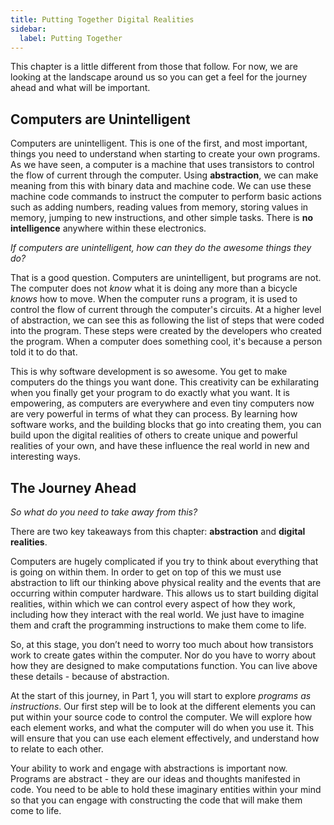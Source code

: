 ```yaml
---
title: Putting Together Digital Realities
sidebar:
  label: Putting Together
---
```


This chapter is a little different from those that follow. For now, we are looking at the landscape around us so you can get a feel for the journey ahead and what will be important.

## Computers are Unintelligent

Computers are unintelligent. This is one of the first, and most important, things you need to understand when starting to create your own programs. As we have seen, a computer is a machine that uses transistors to control the flow of current through the computer. Using **abstraction**, we can make meaning from this with binary data and machine code. We can use these machine code commands to instruct the computer to perform basic actions such as adding numbers, reading values from memory, storing values in
memory, jumping to new instructions, and other simple tasks. There is **no intelligence** anywhere within these electronics.

*If computers are unintelligent, how can they do the awesome things they do?*

That is a good question. Computers are unintelligent, but programs are not. The computer does not *know* what it is doing any more than a bicycle *knows* how to move. When the computer runs a program, it is used to control the flow of current through the computer's circuits. At a higher level of abstraction, we can see this as following the list of steps that were coded into the program. These steps were created by the developers who created the program. When a computer does something cool, it's because a person told it to do that.

This is why software development is so awesome. You get to make computers do the things you want done. This creativity can be exhilarating when you finally get your program to do exactly what you want. It is empowering, as computers are everywhere and even tiny computers now are very powerful in terms of what they can process. By learning how software works, and the building blocks that go into creating them, you can build upon the digital realities of others to create unique and powerful realities of your own, and have these influence the real world in new and interesting ways.

## The Journey Ahead

*So what do you need to take away from this?*

There are two key takeaways from this chapter: **abstraction** and **digital realities**.

Computers are hugely complicated if you try to think about everything that is going on within them. In order to get on top of this we must use abstraction to lift our thinking above physical reality and the events that are occurring within computer hardware. This allows us to start building digital realities, within which we can control every aspect of how they work, including how they interact with the real world. We just have to imagine them and craft the programming instructions to make them come to life.

So, at this stage, you don’t need to worry too much about how transistors work to create gates within the computer. Nor do you have to worry about how they are designed to make computations function. You can live above these details - because of abstraction.

At the start of this journey, in Part 1, you will start to explore *programs as instructions*. Our first step will be to look at the different elements you can put within your source code to control the computer. We will explore how each element works, and what the computer will do when you use it. This will ensure that you can use each element effectively, and understand how to relate to each other.

Your ability to work and engage with abstractions is important now. Programs are abstract - they are our ideas and thoughts manifested in code. You need to be able to hold these imaginary entities within your mind so that you can engage with constructing the code that will make them come to life.
